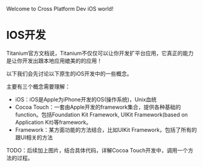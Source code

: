 Welcome to Cross Platform Dev iOS world!

# IOS开发
Titanium官方文档说，Titanium不仅仅可以让你开发扩平台应用，它真正的能力是让你开发出跟本地应用媲美的的应用！

以下我们会先讨论以下原生的iOS开发中的一些概念。

主要有三个概念需要理解：
- iOS：iOS是Apple为iPhone开发的OS(操作系统)，Unix血统
- Cocoa Touch：一套由Apple开发的framework集合，提供各种基础的function。包括Foundation Kit Framework, UIKit Framework(based on Application Kit)等framework。
- Framework：某方面功能的方法结合，比如UIKit Framework，包括了所有的跟UI相关的方法

TODO：后续加上图片，结合具体代码，详解Cocoa Touch开发中，调用一个方法的过程。
